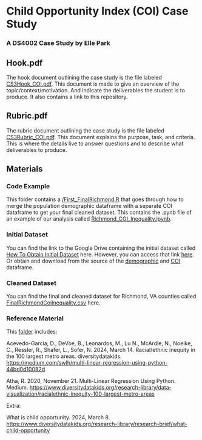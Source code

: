 # Child Opportunity Index (COI) Case Study 
### A DS4002 Case Study by Elle Park 

## Hook.pdf
The hook document outlining the case study is the file labeled [CS3Hook_COI.pdf](CS3Hook_COI.pdf). This document is made to give an overview of the topic/context/motivation. And indicate the deliverables the student is to produce. It also contains a link to this repository. 

## Rubric.pdf
The rubric document outlining the case study is the file labeled 
[CS3Rubric_COI.pdf](CS3Rubric_COI.pdf). This document explains the purpose, task, and criteria. This is where the details live to answer questions and to describe what deliverables to produce.

## Materials
### Code Example
This folder contains a [
/First_FinalRichmond.R](https://github.com/ElliotRoosevelt/CS3-DS4002/blob/main/MATERIALS/CODE%20EXAMPLE/First_FinalRichmond.R) that goes through how to merge the population demographic dataframe with a separate COI dataframe to get your final cleaned dataset. This contains the .pynb file of an example of our analysis called [Richmond_COI_Inequality.ipynb](https://github.com/ElliotRoosevelt/CS3-DS4002/blob/main/MATERIALS/CODE%20EXAMPLE/Richmond_COI_Inequality.ipynb). 

### Initial Dataset
You can find the link to the Google Drive containing the initial dataset called [How To Obtain Initial Dataset](https://github.com/ElliotRoosevelt/CS3-DS4002/tree/main/MATERIALS/INITIAL%20DATASET) here. However, you can access that link [here](https://drive.google.com/drive/folders/1Y5bCtBVGn-IfO6hbN7QwIKEQhk-E9BRk?usp=sharing). Or obtain and download from the source of the [demographic](https://data.diversitydatakids.org/dataset/coi30-2020-tracts-child-opportunity-index-3-0-database--2020-census-tracts/resource/04df0cd7-6721-43d1-902e-8e16435bb00f) and [COI](https://data.diversitydatakids.org/dataset/coi30-2020-tracts-child-opportunity-index-3-0-database--2020-census-tracts/resource/582ea609-81cc-4904-92c9-e5addc8dd34b) dataframe. 

### Cleaned Dataset
You can find the final and cleaned dataset for Richmond, VA counties called [FinalRichmondCoiInequality.csv](https://github.com/ElliotRoosevelt/CS3-DS4002/tree/main/MATERIALS/CLEANED%20DATASET) here. 

### Reference Material
This [folder](https://github.com/ElliotRoosevelt/CS3-DS4002/tree/main/MATERIALS/REFERENCE%20MATERIAL) includes: 

Acevedo-Garcia, D., DeVoe, B., Leonardos, M., Lu N., McArdle, N., Noelke, C., Ressler, R., Shafer, L., Sofer, N. 2024, March 14. Racial/ethnic inequity in the 100 largest metro areas. diversitydatakids. https://medium.com/swlh/multi-linear-regression-using-python-44bd0d10082d 

Atha, R. 2020, November 21. Multi-Linear Regression Using Python. Medium. https://www.diversitydatakids.org/research-library/data-visualization/racialethnic-inequity-100-largest-metro-areas

Extra:

What is child opportunity. 2024, March 8. https://www.diversitydatakids.org/research-library/research-brief/what-child-opportunity 

